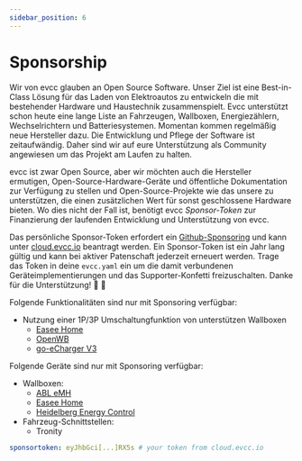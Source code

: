 ```yaml
---
sidebar_position: 6
---
```


# Sponsorship

Wir von evcc glauben an Open Source Software. Unser Ziel ist eine Best-in-Class Lösung für das Laden von Elektroautos zu entwickeln die mit bestehender Hardware und Haustechnik zusammenspielt. Evcc unterstützt schon heute eine lange Liste an Fahrzeugen, Wallboxen, Energiezählern, Wechselrichtern und Batteriesystemen. Momentan kommen regelmäßig neue Hersteller dazu. Die Entwicklung und Pflege der Software ist zeitaufwändig. Daher sind wir auf eure Unterstützung als Community angewiesen um das Projekt am Laufen zu halten.

evcc ist zwar Open Source, aber wir möchten auch die Hersteller ermutigen, Open-Source-Hardware-Geräte und öffentliche Dokumentation zur Verfügung zu stellen und Open-Source-Projekte wie das unsere zu unterstützen, die einen zusätzlichen Wert für sonst geschlossene Hardware bieten. Wo dies nicht der Fall ist, benötigt evcc _Sponsor-Token_ zur Finanzierung der laufenden Entwicklung und Unterstützung von evcc.

Das persönliche Sponsor-Token erfordert ein [Github-Sponsoring](https://github.com/sponsors/andig) und kann unter [cloud.evcc.io](https://cloud.evcc.io) beantragt werden. Ein Sponsor-Token ist ein Jahr lang gültig und kann bei aktiver Patenschaft jederzeit erneuert werden. Trage das Token in deine `evcc.yaml` ein um die damit verbundenen Geräteimplementierungen und das Supporter-Konfetti freizuschalten. Danke für die Unterstützung! 💚 🎉

Folgende Funktionalitäten sind nur mit Sponsoring verfügbar:

- Nutzung einer 1P/3P Umschaltungfunktion von unterstützen Wallboxen
  - [Easee Home](/docs/devices/chargers#easee-home)
  - [OpenWB](/docs/devices/chargers#openwb)
  - [go-eCharger V3](/docs/devices/chargers#go-echarger-homeprov3)

Folgende Geräte sind nur mit Sponsoring verfügbar:

- Wallboxen:
  - [ABL eMH](/docs/devices/chargers#abl-emh)
  - [Easee Home](/docs/devices/chargers#easee-home)
  - [Heidelberg Energy Control](/docs/devices/chargers#heidelberg-energy-control)
- Fahrzeug-Schnittstellen:
  - Tronity

```yaml title="evcc.yaml"
sponsortoken: eyJhbGci[...]RX5s # your token from cloud.evcc.io
```
